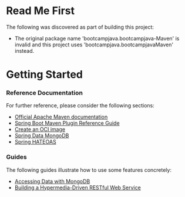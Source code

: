 # Read Me First
The following was discovered as part of building this project:

* The original package name 'bootcampjava.bootcampjava-Maven' is invalid and this project uses 'bootcampjava.bootcampjavaMaven' instead.

# Getting Started

### Reference Documentation
For further reference, please consider the following sections:

* [Official Apache Maven documentation](https://maven.apache.org/guides/index.html)
* [Spring Boot Maven Plugin Reference Guide](https://docs.spring.io/spring-boot/docs/2.7.3/maven-plugin/reference/html/)
* [Create an OCI image](https://docs.spring.io/spring-boot/docs/2.7.3/maven-plugin/reference/html/#build-image)
* [Spring Data MongoDB](https://docs.spring.io/spring-boot/docs/2.7.3/reference/htmlsingle/#data.nosql.mongodb)
* [Spring HATEOAS](https://docs.spring.io/spring-boot/docs/2.7.3/reference/htmlsingle/#web.spring-hateoas)

### Guides
The following guides illustrate how to use some features concretely:

* [Accessing Data with MongoDB](https://spring.io/guides/gs/accessing-data-mongodb/)
* [Building a Hypermedia-Driven RESTful Web Service](https://spring.io/guides/gs/rest-hateoas/)


